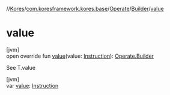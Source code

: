 //[Kores](../../../../index.md)/[com.koresframework.kores.base](../../index.md)/[Operate](../index.md)/[Builder](index.md)/[value](value.md)

# value

[jvm]\
open override fun [value](value.md)(value: [Instruction](../../../com.koresframework.kores/-instruction/index.md)): [Operate.Builder](index.md)

See T.value

[jvm]\
var [value](value.md): [Instruction](../../../com.koresframework.kores/-instruction/index.md)
